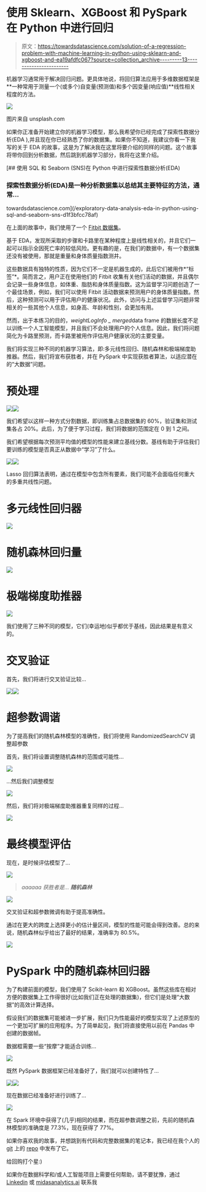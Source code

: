 # 使用 Sklearn、XGBoost 和 PySpark 在 Python 中进行回归

> 原文：<https://towardsdatascience.com/solution-of-a-regression-problem-with-machine-learning-in-python-using-sklearn-and-xgboost-and-ea19afdfc067?source=collection_archive---------13----------------------->

机器学习通常用于解决回归问题。更具体地说，将回归算法应用于多维数据框架是**一种常用于测量一个(或多个)自变量(预测值)和多个因变量(响应值)**线性相关程度的方法。

![](img/f38edb1eeefde644cf4faab960b558ca.png)

图片来自 unsplash.com

如果你正准备开始建立你的机器学习模型，那么我希望你已经完成了探索性数据分析(EDA ),并且现在你已经熟悉了你的数据集。如果你不知道，我建议你看一下我写的关于 EDA 的故事，这是为了解决我在这里将要介绍的同样的问题。这个故事将带你回到分析数据，然后跳到机器学习部分，我将在这里介绍。

[](/exploratory-data-analysis-eda-in-python-using-sql-and-seaborn-sns-d1f3bfcc78af) [## 使用 SQL 和 Seaborn (SNS)在 Python 中进行探索性数据分析(EDA)

### 探索性数据分析(EDA)是一种分析数据集以总结其主要特征的方法，通常…

towardsdatascience.com](/exploratory-data-analysis-eda-in-python-using-sql-and-seaborn-sns-d1f3bfcc78af) 

在上面的故事中，我们使用了一个 [Fitbit 数据集](https://github.com/quaesito/ml-fitbit/tree/main/data)。

基于 EDA，发现所采取的步骤和卡路里在某种程度上是线性相关的，并且它们一起可以指示全因死亡率的较低风险。更有趣的是，在我们的数据中，有一个数据集还没有被使用，那就是重量和身体质量指数测井。

这些数据具有独特的性质，因为它们不一定是机器生成的，此后它们被用作*“标签”*。简而言之，用户正在使用他们的 Fitbit 收集有关他们活动的数据，并且偶尔会记录一些身体信息，如体重、脂肪和身体质量指数。这为监督学习问题创造了一个最佳场景，例如，我们可以使用 Fitbit 活动数据来预测用户的身体质量指数。然后，这种预测可以用于评估用户的健康状况。此外，访问与上述监督学习问题非常相关的一些其他个人信息，如身高、年龄和性别，会更加有用。

然而，出于本练习的目的，*weightLogInfo _ merged*data frame 的数据长度不足以训练一个人工智能模型，并且我们不会处理用户的个人信息。因此，我们将问题简化为卡路里预测，而卡路里被用作评估用户健康状况的主要变量。

我们将实现三种不同的机器学习算法，即:多元线性回归、随机森林和极端梯度助推器。然后，我们将宣布获胜者，并在 PySpark 中实现获胜者算法，以适应潜在的“大数据”问题。

# 预处理

![](img/f8962de6d0eb418e7c9f5b7940e1a20d.png)![](img/a5911b71cd11ba2669efd9846cc87cf1.png)

我们希望以这样一种方式分割数据，即训练集占总数据集的 60%，验证集和测试集各占 20%。此后，为了便于学习过程，我们将数据的范围定在 0 到 1 之间。

我们希望根据每次预测平均值的模型的性能来建立基线分数。基线有助于评估我们要训练的模型是否真正从数据中“学习”了什么。

![](img/e0e13b1496028c1851cddc24ae5c07a4.png)![](img/cda3d329b764625921874463b8cd3d11.png)

Lasso 回归算法表明，通过在模型中包含所有要素，我们可能不会面临任何重大的多重共线性问题。

# 多元线性回归器

![](img/e9d85cb7f38a7df2ce952b7f2071fe08.png)

# 随机森林回归量

![](img/55f2a7ef900ae7342307a7c86a6d5b73.png)

# 极端梯度助推器

![](img/18764c12968ebb9b5f78f7d6ab766831.png)

我们使用了三种不同的模型，它们(幸运地)似乎都优于基线，因此结果是有意义的。

# 交叉验证

首先，我们将进行交叉验证比较…

![](img/20ca801a8b23952c8a5bb10d6cb936e2.png)![](img/957e5bb5124501aec1ca268ccd04d52c.png)

# 超参数调谐

为了提高我们的随机森林模型的准确性，我们将使用 RandomizedSearchCV 调整超参数

首先，我们将设置调整随机森林的范围或可能性…

![](img/8489e9be375441174682d4043cbb67b8.png)

…然后我们调整模型

![](img/e4926471afa765a05746facede9a4b28.png)

然后，我们将对极端梯度助推器重复同样的过程…

![](img/b15d12394c46df63673c196c837d237c.png)

# 最终模型评估

现在，是时候评估模型了…

![](img/e648ecd742d279a9b45fe7a0b77f5f9d.png)

> *aaaaaa 获胜者是…* ***随机森林***

![](img/0024b083aab08257a6c415d7cb867289.png)

交叉验证和超参数微调有助于提高准确性。

通过在更大的跨度上选择更小的估计量区间，模型的性能可能会得到改善。总的来说，随机森林似乎给出了最好的结果，准确率为 80.5%。

![](img/d1483b3a4e9c656b158b9e721952fd3f.png)

# PySpark 中的随机森林回归器

为了构建前面的模型，我们使用了 Scikit-learn 和 XGBoost。虽然这些库在相对方便的数据集上工作得很好(比如我们正在处理的数据集)，但它们是处理“大数据”的高效计算选择。

假设我们的数据集可能被进一步扩展，我们只为性能最好的模型实现了上述原型的一个更加可扩展的应用程序。为了简单起见，我们将直接使用以前在 Pandas 中创建的数据帧。

数据框需要一些“按摩”才能适合训练…

![](img/eb6ced777ae7f25768efe18e5953cc86.png)

既然 PySpark 数据框架已经准备好了，我们就可以创建特性了…

![](img/49a932e2f8bf18ecbb2a4ceff53e855d.png)![](img/d7b82b76b142ba40ccd5ef48c3584106.png)

现在数据已经准备好进行训练了…

![](img/59bc393d8338d985ce8081a28aab6e50.png)

在 Spark 环境中获得了(几乎)相同的结果，而在超参数调整之前，先前的随机森林模型的准确度是 77.3%，现在获得了 77%。

如果你喜欢我的故事，并想跳到有代码和完整数据集的笔记本，我已经在我个人的 [git](https://github.com/quaesito) 上的 [repo](https://github.com/quaesito/ml-fitbit) 中发布了它。

给回购打个星:)

如果你在数据科学和/或人工智能项目上需要任何帮助，请不要犹豫，通过 [Linkedin](https://www.linkedin.com/in/micheledefilippo/) 或 [midasanalytics.ai](http://midasanalytics.ai) 联系我